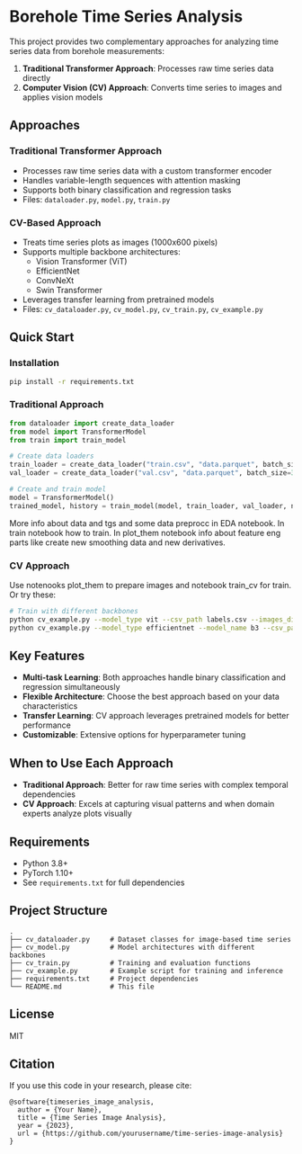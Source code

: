 # Borehole Time Series Analysis

This project provides two complementary approaches for analyzing time series data from borehole measurements:

1. **Traditional Transformer Approach**: Processes raw time series data directly
2. **Computer Vision (CV) Approach**: Converts time series to images and applies vision models

## Approaches

### Traditional Transformer Approach
- Processes raw time series data with a custom transformer encoder
- Handles variable-length sequences with attention masking
- Supports both binary classification and regression tasks
- Files: `dataloader.py`, `model.py`, `train.py`

### CV-Based Approach
- Treats time series plots as images (1000x600 pixels)
- Supports multiple backbone architectures:
  - Vision Transformer (ViT)
  - EfficientNet
  - ConvNeXt
  - Swin Transformer
- Leverages transfer learning from pretrained models
- Files: `cv_dataloader.py`, `cv_model.py`, `cv_train.py`, `cv_example.py`

## Quick Start

### Installation
```bash
pip install -r requirements.txt
```

### Traditional Approach

```python
from dataloader import create_data_loader
from model import TransformerModel
from train import train_model

# Create data loaders
train_loader = create_data_loader("train.csv", "data.parquet", batch_size=32)
val_loader = create_data_loader("val.csv", "data.parquet", batch_size=32)

# Create and train model
model = TransformerModel()
trained_model, history = train_model(model, train_loader, val_loader, num_epochs=20)
```
More info about data and tgs and some data preprocc in EDA notebook.
In train notebook how to train.
In plot_them notebook info about feature eng parts like create new smoothing data and new derivatives.

### CV Approach
Use notenooks plot_them to prepare images and notebook train_cv for train. Or try these:
```bash
# Train with different backbones
python cv_example.py --model_type vit --csv_path labels.csv --images_dir images
python cv_example.py --model_type efficientnet --model_name b3 --csv_path labels.csv --images_dir images
```

## Key Features

- **Multi-task Learning**: Both approaches handle binary classification and regression simultaneously
- **Flexible Architecture**: Choose the best approach based on your data characteristics
- **Transfer Learning**: CV approach leverages pretrained models for better performance
- **Customizable**: Extensive options for hyperparameter tuning

## When to Use Each Approach

- **Traditional Approach**: Better for raw time series with complex temporal dependencies
- **CV Approach**: Excels at capturing visual patterns and when domain experts analyze plots visually

## Requirements

- Python 3.8+
- PyTorch 1.10+
- See `requirements.txt` for full dependencies

## Project Structure

```
.
├── cv_dataloader.py     # Dataset classes for image-based time series
├── cv_model.py          # Model architectures with different backbones
├── cv_train.py          # Training and evaluation functions
├── cv_example.py        # Example script for training and inference
├── requirements.txt     # Project dependencies
└── README.md            # This file
```

## License

MIT

## Citation

If you use this code in your research, please cite:

```
@software{timeseries_image_analysis,
  author = {Your Name},
  title = {Time Series Image Analysis},
  year = {2023},
  url = {https://github.com/yourusername/time-series-image-analysis}
}
```